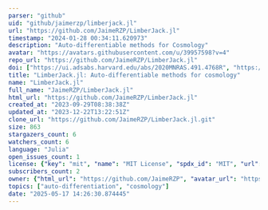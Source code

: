 ```yaml
---
parser: "github"
uid: "github/jaimerzp/limberjack.jl"
url: "https://github.com/JaimeRZP/LimberJack.jl"
timestamp: "2024-01-28 00:34:11.620973"
description: "Auto-differentiable methods for Cosmology"
avatar: "https://avatars.githubusercontent.com/u/39957598?v=4"
repo_url: "https://github.com/JaimeRZP/LimberJack.jl"
doi: ["https://ui.adsabs.harvard.edu/abs/2020MNRAS.491.4768R", "https://ui.adsabs.harvard.edu/abs/2023arXiv231008306R", "https://ui.adsabs.harvard.edu/abs/2023ascl.soft12017R/abstract"]
title: "LimberJack.jl: Auto-differentiable methods for cosmology"
name: "LimberJack.jl"
full_name: "JaimeRZP/LimberJack.jl"
html_url: "https://github.com/JaimeRZP/LimberJack.jl"
created_at: "2023-09-29T08:38:38Z"
updated_at: "2023-12-22T13:22:51Z"
clone_url: "https://github.com/JaimeRZP/LimberJack.jl.git"
size: 863
stargazers_count: 6
watchers_count: 6
language: "Julia"
open_issues_count: 1
license: {"key": "mit", "name": "MIT License", "spdx_id": "MIT", "url": "https://api.github.com/licenses/mit", "node_id": "MDc6TGljZW5zZTEz"}
subscribers_count: 2
owner: {"html_url": "https://github.com/JaimeRZP", "avatar_url": "https://avatars.githubusercontent.com/u/39957598?v=4", "login": "JaimeRZP", "type": "User"}
topics: ["auto-differentiation", "cosmology"]
date: "2025-05-17 14:26:30.874445"
---
```

